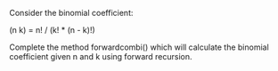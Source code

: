 Consider the binomial coefficient:
 
 (n k) = n! / (k! * (n - k)!)

Complete the method forwardcombi() which will calculate the binomial coefficient given n and k using forward recursion.